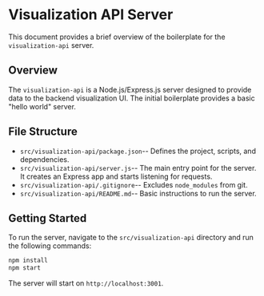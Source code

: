 # Visualization API Server

This document provides a brief overview of the boilerplate for the `visualization-api` server.

## Overview

The `visualization-api` is a Node.js/Express.js server designed to provide data to the backend visualization UI. The initial boilerplate provides a basic "hello world" server.

## File Structure

- `src/visualization-api/package.json`-- Defines the project, scripts, and dependencies.
- `src/visualization-api/server.js`-- The main entry point for the server. It creates an Express app and starts listening for requests.
- `src/visualization-api/.gitignore`-- Excludes `node_modules` from git.
- `src/visualization-api/README.md`-- Basic instructions to run the server.

## Getting Started

To run the server, navigate to the `src/visualization-api` directory and run the following commands:

```bash
npm install
npm start
```

The server will start on `http://localhost:3001`.